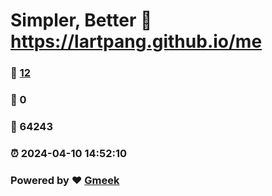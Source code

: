 # Simpler, Better :link: https://lartpang.github.io/me 
### :page_facing_up: [12](https://lartpang.github.io/me/tag.html) 
### :speech_balloon: 0 
### :hibiscus: 64243 
### :alarm_clock: 2024-04-10 14:52:10 
### Powered by :heart: [Gmeek](https://github.com/Meekdai/Gmeek)
